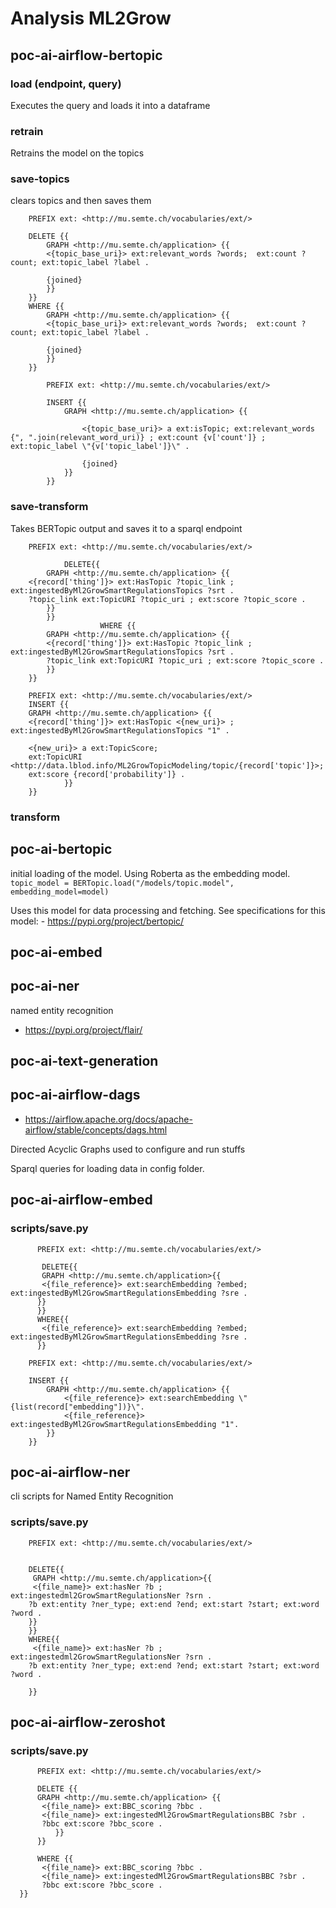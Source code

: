 # Analysis ML2Grow


## poc-ai-airflow-bertopic

### load (endpoint, query)
Executes the query and loads it into a dataframe

### retrain
Retrains the model on the topics

### save-topics
clears topics and then saves them

```sparql
    PREFIX ext: <http://mu.semte.ch/vocabularies/ext/>
    
    DELETE {{
        GRAPH <http://mu.semte.ch/application> {{
        <{topic_base_uri}> ext:relevant_words ?words;  ext:count ?count; ext:topic_label ?label .
        
        {joined}
        }}
    }}
    WHERE {{
        GRAPH <http://mu.semte.ch/application> {{
        <{topic_base_uri}> ext:relevant_words ?words;  ext:count ?count; ext:topic_label ?label .
        
        {joined}
        }}
    }}
```

```sparql
        PREFIX ext: <http://mu.semte.ch/vocabularies/ext/>

        INSERT {{
            GRAPH <http://mu.semte.ch/application> {{

                <{topic_base_uri}> a ext:isTopic; ext:relevant_words {", ".join(relevant_word_uri)} ; ext:count {v['count']} ; ext:topic_label \"{v['topic_label']}\" . 

                {joined}
            }}
        }}
```

### save-transform
Takes BERTopic output and saves it to a sparql endpoint


```sparql
    PREFIX ext: <http://mu.semte.ch/vocabularies/ext/>

            DELETE{{
        GRAPH <http://mu.semte.ch/application> {{
    <{record['thing']}> ext:HasTopic ?topic_link ; ext:ingestedByMl2GrowSmartRegulationsTopics ?srt . 
    ?topic_link ext:TopicURI ?topic_uri ; ext:score ?topic_score .
        }}
        }}
                    WHERE {{
        GRAPH <http://mu.semte.ch/application> {{
        <{record['thing']}> ext:HasTopic ?topic_link ; ext:ingestedByMl2GrowSmartRegulationsTopics ?srt . 
        ?topic_link ext:TopicURI ?topic_uri ; ext:score ?topic_score .
        }}
    }}
```

```sparql
    PREFIX ext: <http://mu.semte.ch/vocabularies/ext/>
    INSERT {{
    GRAPH <http://mu.semte.ch/application> {{
    <{record['thing']}> ext:HasTopic <{new_uri}> ; ext:ingestedByMl2GrowSmartRegulationsTopics "1" .

    <{new_uri}> a ext:TopicScore;
    ext:TopicURI <http://data.lblod.info/ML2GrowTopicModeling/topic/{record['topic']}>; 
    ext:score {record['probability']} .
            }}
    }}
```

### transform

## poc-ai-bertopic

initial loading of the model. Using Roberta as the embedding model.
```topic_model = BERTopic.load("/models/topic.model", embedding_model=model)```

Uses this model for data processing and fetching. See specifications for this model:
    - <https://pypi.org/project/bertopic/>


## poc-ai-embed


## poc-ai-ner
named entity recognition

- <https://pypi.org/project/flair/>

## poc-ai-text-generation


## poc-ai-airflow-dags

- <https://airflow.apache.org/docs/apache-airflow/stable/concepts/dags.html>

Directed Acyclic Graphs
used to configure and run stuffs

Sparql queries for loading data in config folder.

## poc-ai-airflow-embed

### scripts/save.py

```sparql
      PREFIX ext: <http://mu.semte.ch/vocabularies/ext/>
      
       DELETE{{
       GRAPH <http://mu.semte.ch/application>{{
       <{file_reference}> ext:searchEmbedding ?embed; ext:ingestedByMl2GrowSmartRegulationsEmbedding ?sre . 
      }}
      }}
      WHERE{{
       <{file_reference}> ext:searchEmbedding ?embed; ext:ingestedByMl2GrowSmartRegulationsEmbedding ?sre .            
      }}
```

```sparql
    PREFIX ext: <http://mu.semte.ch/vocabularies/ext/>
    
    INSERT {{
        GRAPH <http://mu.semte.ch/application> {{
            <{file_reference}> ext:searchEmbedding \"{list(record["embedding"])}\".
            <{file_reference}> ext:ingestedByMl2GrowSmartRegulationsEmbedding "1".
        }}
    }}
```

## poc-ai-airflow-ner
cli scripts for Named Entity Recognition

### scripts/save.py

```sparql
    PREFIX ext: <http://mu.semte.ch/vocabularies/ext/>
    
    
    DELETE{{
     GRAPH <http://mu.semte.ch/application>{{
     <{file_name}> ext:hasNer ?b ; ext:ingestedml2GrowSmartRegulationsNer ?srn .
    ?b ext:entity ?ner_type; ext:end ?end; ext:start ?start; ext:word ?word .
    }}
    }}
    WHERE{{
     <{file_name}> ext:hasNer ?b ; ext:ingestedml2GrowSmartRegulationsNer ?srn .
    ?b ext:entity ?ner_type; ext:end ?end; ext:start ?start; ext:word ?word .
    
    }}
```

## poc-ai-airflow-zeroshot

### scripts/save.py

```sparql
      PREFIX ext: <http://mu.semte.ch/vocabularies/ext/>
  
      DELETE {{
      GRAPH <http://mu.semte.ch/application> {{
       <{file_name}> ext:BBC_scoring ?bbc .
       <{file_name}> ext:ingestedMl2GrowSmartRegulationsBBC ?sbr .
       ?bbc ext:score ?bbc_score .
          }}
      }}
      
      WHERE {{
       <{file_name}> ext:BBC_scoring ?bbc .
       <{file_name}> ext:ingestedMl2GrowSmartRegulationsBBC ?sbr .
       ?bbc ext:score ?bbc_score .
  }}
```
